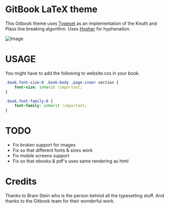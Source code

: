 # GitBook LaTeX theme

This Gitbook theme uses [Typeset](https://github.com/bramstein/typeset) as an implementation of the Knuth and Plass line breaking algorithm. Uses [Hypher](https://github.com/bramstein/hypher) for hyphenation.

![Image](https://raw.github.com/mdahlgrengadd/theme-LaTeX/master/screenshot.png)

# USAGE

You might have to add the following to website.css in your book.

```css
.book.font-size-0 .book-body .page-inner section {
    font-size: inherit !important;
}

.book.font-family-0 {
    font-family: inherit !important;
}
````

# TODO
- Fix broken support for images
- Fix so that different fonts & sizes work
- Fix mobile screens support
- Fix so that ebooks & pdf's uses same rendering as html

# Credits
Thanks to Bram Stein who is the person behind all the typesetting stuff.
And thanks to the Gitbook team for their wonderful work.
